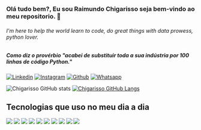 ### Olá tudo bem?, Eu sou Raimundo Chigarisso seja bem-vindo ao meu repositorio. 👋
###### I'm here to help the world learn to code, do great things with data prowess, python lover.
##### Como diz o provérbio "acabei de substituir toda a sua indústria por 100 linhas de código Python."

[![Linkedin](https://img.shields.io/badge/LinkedIn-0077B5?style=for-the-badge&logo=linkedin&logoColor=white)](https://mz.linkedin.com/in/raimundo-chigarisso-806735231)
[![Instagram](https://img.shields.io/badge/Instagram-E4405F?style=for-the-badge&logo=instagram&logoColor=white)](https://www.instagram.com/rymond_xs/)
[![Github](https://img.shields.io/badge/GitHub-100000?style=for-the-badge&logo=github&logoColor=white)](https://github.com/mundinho340)
[![Whatsapp](https://img.shields.io/badge/WhatsApp-25D366?style=for-the-badge&logo=whatsapp&logoColor=white)]()

![Chigarisso GitHub stats](https://github-readme-stats.vercel.app/api?username=mundinho340&show_icons=true&theme=tokyonight)
[![Chigarisso GitHub Langs](https://github-readme-stats.vercel.app/api/top-langs/?username=mundinho340&layout=compact)](https://github.com/anuraghazra/github-readme-stats)

## Tecnologias que uso no meu dia a dia
<section style="display:inline_block">
  <img src="https://img.shields.io/badge/MySQL-005C84?style=for-the-badge&logo=mysql&logoColor=white" />
  <img src="https://img.shields.io/badge/gimp-5C5543?style=for-the-badge&logo=gimp&logoColor=white" />
  <img src="https://img.shields.io/badge/CSS3-1572B6?style=for-the-badge&logo=css3&logoColor=white" />
  <img src="https://img.shields.io/badge/HTML5-E34F26?style=for-the-badge&logo=html5&logoColor=white" />
  <img src="https://img.shields.io/badge/JavaScript-323330?style=for-the-badge&logo=javascript&logoColor=F7DF1E" />
  <img src="https://img.shields.io/badge/Node.js-43853D?style=for-the-badge&logo=node.js&logoColor=white" />
  <img src="https://img.shields.io/badge/JavaScript-F7DF1E?style=for-the-badge&logo=javascript&logoColor=black" />
  <img src="https://img.shields.io/badge/Python-3776AB?style=for-the-badge&logo=python&logoColor=white" />
  <img src="https://img.shields.io/badge/React-20232A?style=for-the-badge&logo=react&logoColor=61DAFB" />
  <img src="https://img.shields.io/badge/php-0077B5?style=for-the-badge&logo=php&logoColor=white" />
</section>
